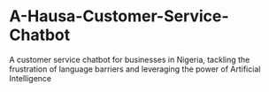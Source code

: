 # A-Hausa-Customer-Service-Chatbot
A customer service chatbot for businesses in Nigeria, tackling the frustration of language barriers and leveraging the power of Artificial Intelligence
